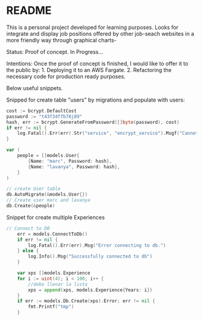 # README
This is a personal project developed for learning purposes. Looks for integrate and display job positions offered by other job-seach websites in a more friendly way through graphical charts-

Status: Proof of concept. In Progress...

Intentions: Once the proof of concept is finished, I would like to offer it to the public by:
	1. Deploying it to an AWS Fargate.
	2. Refactoring the necessary code for production ready purposes. 

Below useful snippets. 

Snipped for create table "users" by migrations and populate with users:

```go
cost := bcrypt.DefaultCost
password := "t43f34ffb78j89"
hash, err := bcrypt.GenerateFromPassword([]byte(password), cost)
if err != nil {
    log.Fatal().Err(err).Str("service", "encrypt_service").Msgf("Cannot encrypt pw")
}

var (
    people = []models.User{
        {Name: "marc", Password: hash},
        {Name: "lavanya", Password: hash},
    }
)

// create User table
db.AutoMigrate(&models.User{})
// Create user marc and lavanya
db.Create(&people)
```

Snippet for create multiple Experiences 

```go 
// Connect to DB
	err = models.ConnectToDb()
	if err != nil {
		log.Fatal().Err(err).Msg("Error connecting to db.")
	} else {
		log.Info().Msg("Successfully connected to db")
	}

	var xps []models.Experience
	for i := uint(4); i < 100; i++ {
		//debo llenar la lista
		xps = append(xps, models.Experience{Years: i})
	}
	if err := models.Db.Create(xps).Error; err != nil {
		fmt.Printf("tmp")
	}
```
